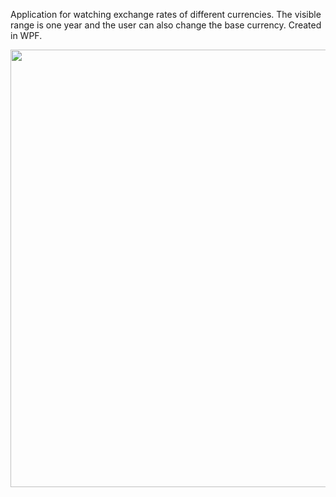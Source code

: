 Application for watching exchange rates of different currencies. The visible range is one year and the user can also change the base currency. Created in WPF.

<img src="https://github.com/user-attachments/assets/5957d075-fbde-457d-b5d0-541ca97f9305" width="700" />
